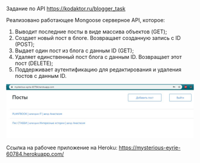 Задание по API <https://kodaktor.ru/blogger_task>

Реализовано работающее Mongoose серверное API, которое:
1. Выводит последние посты в виде массива объектов (GET);
2. Создает новый пост в блоге. Возвращает созданную запись с ID (POST);
3. Выдает один пост из блога с данным ID (GET);
4. Удаляет единственный пост блога с данным ID. Возвращает этот пост (DELETE);
5. Поддерживает аутентификацию для редактирования и удаления постов с данным ID.

![Blogger API](https://github.com/AllerGyn/WebSolutionsLabs2/blob/master/Images/BloggerAPI.JPG)

Ссылка на рабочее приложение на Heroku: <https://mysterious-eyrie-60784.herokuapp.com/>

